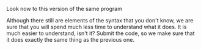 Look now to this version of the same program

Although there still are elements of the syntax that you don't know, we are sure that you will spend much less time to understand what it does.
It is much easier to understand, isn't it?
Submit the code, so we make sure that it does exactly the same thing as the previous one.